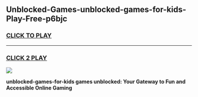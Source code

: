 
## Unblocked-Games-unblocked-games-for-kids-Play-Free-p6bjc
<h3>
<a href="https://premium76.site?title=unblocked-games-for-kids&ref=23A">CLICK TO PLAY</a></h3>
<hr>

<h3>
<a href="https://premium76.site?title=unblocked-games-for-kids&ref=23A">CLICK 2 PLAY</a>
  
</h3>

<a href="https://premium76.site?title=unblocked-games-for-kids&ref=23A"><img src="https://clearcache.store/games.png"></a>


**unblocked-games-for-kids games unblocked: Your Gateway to Fun and Accessible Online Gaming**
